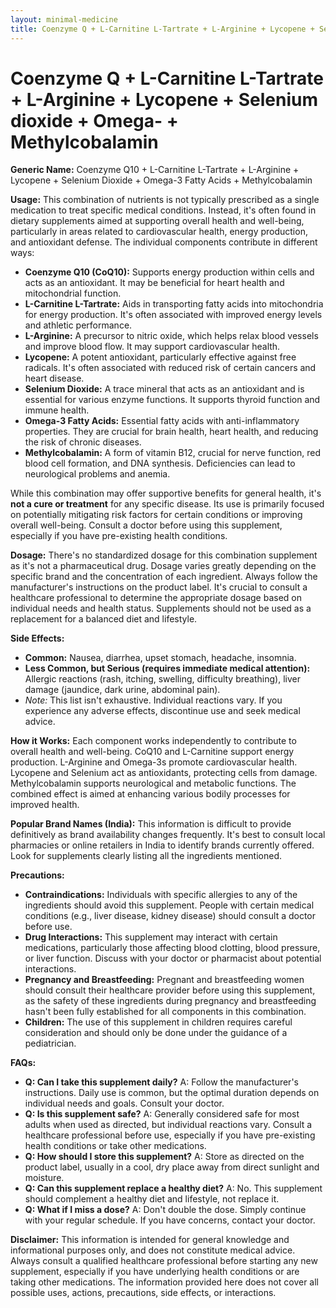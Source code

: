 ```yaml
---
layout: minimal-medicine
title: Coenzyme Q + L-Carnitine L-Tartrate + L-Arginine + Lycopene + Selenium dioxide + Omega- + Methylcobalamin
---
```


# Coenzyme Q + L-Carnitine L-Tartrate + L-Arginine + Lycopene + Selenium dioxide + Omega- + Methylcobalamin

**Generic Name:** Coenzyme Q10 + L-Carnitine L-Tartrate + L-Arginine + Lycopene + Selenium Dioxide + Omega-3 Fatty Acids + Methylcobalamin

**Usage:** This combination of nutrients is not typically prescribed as a single medication to treat specific medical conditions. Instead, it's often found in dietary supplements aimed at supporting overall health and well-being, particularly in areas related to cardiovascular health, energy production, and antioxidant defense.  The individual components contribute in different ways:

* **Coenzyme Q10 (CoQ10):**  Supports energy production within cells and acts as an antioxidant. It may be beneficial for heart health and mitochondrial function.
* **L-Carnitine L-Tartrate:**  Aids in transporting fatty acids into mitochondria for energy production. It's often associated with improved energy levels and athletic performance.
* **L-Arginine:** A precursor to nitric oxide, which helps relax blood vessels and improve blood flow. It may support cardiovascular health.
* **Lycopene:** A potent antioxidant, particularly effective against free radicals. It's often associated with reduced risk of certain cancers and heart disease.
* **Selenium Dioxide:**  A trace mineral that acts as an antioxidant and is essential for various enzyme functions. It supports thyroid function and immune health.
* **Omega-3 Fatty Acids:**  Essential fatty acids with anti-inflammatory properties. They are crucial for brain health, heart health, and reducing the risk of chronic diseases.
* **Methylcobalamin:** A form of vitamin B12, crucial for nerve function, red blood cell formation, and DNA synthesis. Deficiencies can lead to neurological problems and anemia.

While this combination may offer supportive benefits for general health, it's **not a cure or treatment** for any specific disease.  Its use is primarily focused on potentially mitigating risk factors for certain conditions or improving overall well-being.  Consult a doctor before using this supplement, especially if you have pre-existing health conditions.


**Dosage:** There's no standardized dosage for this combination supplement as it's not a pharmaceutical drug.  Dosage varies greatly depending on the specific brand and the concentration of each ingredient.  Always follow the manufacturer's instructions on the product label.  It's crucial to consult a healthcare professional to determine the appropriate dosage based on individual needs and health status.  Supplements should not be used as a replacement for a balanced diet and lifestyle.

**Side Effects:**

* **Common:** Nausea, diarrhea, upset stomach, headache, insomnia.
* **Less Common, but Serious (requires immediate medical attention):** Allergic reactions (rash, itching, swelling, difficulty breathing), liver damage (jaundice, dark urine, abdominal pain).
* *Note:* This list isn't exhaustive.  Individual reactions vary.  If you experience any adverse effects, discontinue use and seek medical advice.


**How it Works:** Each component works independently to contribute to overall health and well-being.  CoQ10 and L-Carnitine support energy production. L-Arginine and Omega-3s promote cardiovascular health. Lycopene and Selenium act as antioxidants, protecting cells from damage. Methylcobalamin supports neurological and metabolic functions.  The combined effect is aimed at enhancing various bodily processes for improved health.


**Popular Brand Names (India):**  This information is difficult to provide definitively as brand availability changes frequently. It's best to consult local pharmacies or online retailers in India to identify brands currently offered.  Look for supplements clearly listing all the ingredients mentioned.


**Precautions:**

* **Contraindications:**  Individuals with specific allergies to any of the ingredients should avoid this supplement.  People with certain medical conditions (e.g., liver disease, kidney disease) should consult a doctor before use.
* **Drug Interactions:**  This supplement may interact with certain medications, particularly those affecting blood clotting, blood pressure, or liver function. Discuss with your doctor or pharmacist about potential interactions.
* **Pregnancy and Breastfeeding:**  Pregnant and breastfeeding women should consult their healthcare provider before using this supplement, as the safety of these ingredients during pregnancy and breastfeeding hasn't been fully established for all components in this combination.
* **Children:**  The use of this supplement in children requires careful consideration and should only be done under the guidance of a pediatrician.


**FAQs:**

* **Q: Can I take this supplement daily?** A:  Follow the manufacturer's instructions.  Daily use is common, but the optimal duration depends on individual needs and goals.  Consult your doctor.
* **Q:  Is this supplement safe?** A: Generally considered safe for most adults when used as directed, but individual reactions vary. Consult a healthcare professional before use, especially if you have pre-existing health conditions or take other medications.
* **Q: How should I store this supplement?** A: Store as directed on the product label, usually in a cool, dry place away from direct sunlight and moisture.
* **Q: Can this supplement replace a healthy diet?** A: No. This supplement should complement a healthy diet and lifestyle, not replace it.
* **Q: What if I miss a dose?** A: Don't double the dose. Simply continue with your regular schedule.  If you have concerns, contact your doctor.


**Disclaimer:** This information is intended for general knowledge and informational purposes only, and does not constitute medical advice.  Always consult a qualified healthcare professional before starting any new supplement, especially if you have underlying health conditions or are taking other medications. The information provided here does not cover all possible uses, actions, precautions, side effects, or interactions.

